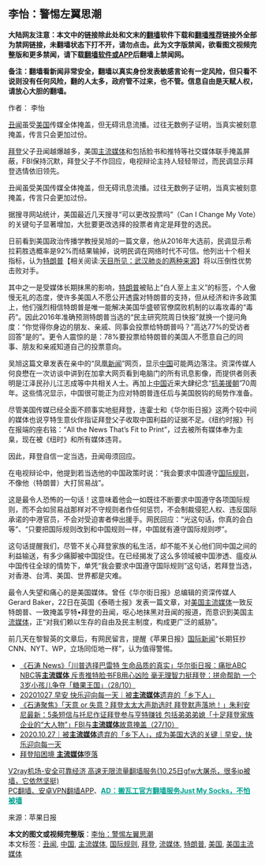  <h2>李怡：警惕左翼思潮</h2> <p class="notice"><b>大陆网友注意：本文中的链接除此处和文末的<a href="https://github.com/bannedbook/fanqiang" >翻墙</a>软件下载和<a href="https://github.com/killgcd/justmysocks/blob/master/README.md">翻墙推荐</a>链接外全部为禁网链接，未翻墙状态下打不开，请勿点击。此为文字版禁闻，欲看图文视频完整版和更多禁闻，请下载<a href="https://github.com/bannedbook/fanqiang">翻墙软件或APP</a>后翻墙上禁闻网。</p><p>备注：翻墙看新闻非常安全，翻墙以真实身份发表敏感言论有一定风险，但只看不说则没有任何风险，翻的人太多，政府管不过来，也不管。信息自由是天赋人权，请放心大胆的翻墙。</b></p>  <div class="entry"> <p>作者： 李怡</p> <p id="summary"><a href="https://www.bannedbook.org/bnews/tag/%e4%b8%91%e9%97%bb/" class="st_tag internal_tag" rel="tag" title="标签 丑闻 下的日志">丑闻</a>虽受<a href="https://www.bannedbook.org/bnews/tag/%e7%be%8e%e5%9b%bd/" class="st_tag internal_tag" rel="tag" title="标签 美国 下的日志">美国</a>传媒全体掩盖，但无碍讯息流播。过往无数例子证明，当真实被刻意掩盖，传言只会更加过份。</p> <p id="conimg"></p> <p><a href="https://www.bannedbook.org/bnews/tag/%e6%8b%9c%e7%99%bb/" class="st_tag internal_tag" rel="tag" title="标签 拜登 下的日志">拜登</a>父子丑闻越爆越多，美国<a href="https://www.bannedbook.org/bnews/tag/%e4%b8%bb%e6%b5%81%e5%aa%92%e4%bd%93/" class="st_tag internal_tag" rel="tag" title="标签 主流媒体 下的日志">主流媒体</a>和包括脸书和推特等社交媒体联手掩盖屏蔽，FBI保持沉默，拜登父子不作回应，电视辩论主持人轻轻带过，而民调显示拜登选情依旧领先。</p>  <p>丑闻虽受美国传媒全体掩盖，但无碍讯息流播。过往无数例子证明，当真实被刻意掩盖，传言只会更加过份。</p> <p>据搜寻网站统计，美国最近几天搜寻“可以更改投票吗”（Can I Change My Vote）的关键句子显著增加，大批要更改选择的投票者肯定是拜登的选民。</p> <p>日前看到美国政治传播学教授吴旭的一篇文章，他从2016年大选前，民调显示希拉莉胜选概率是92%而结果输掉，说明民调在网络时代不可信。他列出十个相关指标，认为<span class='wp_keywordlink'><a href="https://www.bannedbook.org/bnews/comments/20200816/1381118.html" title="天目所见：川普将再赢总统大选 共和党掌参众两院" target="_blank">特朗普</a></span>【相关阅读:<a href='https://www.bannedbook.org/bnews/comments/20200816/1381123.html' target='_blank'>天目所见：武汉肺炎的两种来源</a>】将以压倒性优势击败对手。</p> <p>其中之一是受媒体长期抹黑的影响，<a href="https://www.bannedbook.org/bnews/tag/%e7%89%b9%e6%9c%97%e6%99%ae/" class="st_tag internal_tag" rel="tag" title="标签 特朗普 下的日志">特朗普</a>被贴上“白人至上主义”的标签，个人傲慢无礼的态度，使许多美国人不愿公开透露对特朗普的支持，但从经济和许多政策上，他们强烈相信特朗普是唯一能解决美国华盛顿官僚腐败机制的以毒攻毒的“毒药”。因此2016年准确预测特朗普当选的“民主研究院周日快报”就换一个提问角度：“你觉得你身边的朋友、亲戚、同事会投票给特朗普吗？”高达77%的受访者回答“是的”。更令人震惊的是：78%要投票给特朗普的美国人不愿意自己的同事、朋友和亲戚知道自己的投票意向。</p>  <p>吴旭这篇文章发表在亲中的“凤凰<span class='wp_keywordlink_affiliate'><a href="https://www.bannedbook.org/" title="新闻">新闻</a></span>”网页，显示<span class='wp_keywordlink_affiliate'><a href="https://www.bannedbook.org/" title="中国" target="_blank">中国</a></span>可能两边落注。资深传媒人何良懋在一次访谈中讲到在加拿大网页看到电脑门的所有讯息影像，而提供者则表明是江泽民孙儿江志成等中共相关人士。再加上<a href="https://www.bannedbook.org/bnews/tag/%E4%B8%AD%E5%9B%BD/" class="st_tag internal_tag" rel="tag" title="标签 中国 下的日志">中国</a>近来大肆纪念“<span class='wp_keywordlink'><a href="https://www.bannedbook.org/forum2/topic952.html" title="历史回顾：从“抗美援朝”到“大跃进”" target="_blank">抗美援朝</a></span>”70周年。这些情况显示，中国很可能正为应对特朗普连任后与美国脱钩的局势作准备。</p> <p>尽管美国传媒已经全面不顾事实地挺拜登，连霍士和《华尔街日报》这两个较中间的媒体也说亨特生意伙伴指证拜登父子收取中国利益的证据不足。《纽约时报》刊在报端的座右铭：“All the News That&#8217;s Fit to Print”，过去被所有媒体奉为圭臬，现在被《纽时》和所有媒体违背。</p> <p>因此，拜登自信一定当选，丑闻毋须回应。</p> <p>在电视辩论中，他提到若当选他的中国政策时说：“我会要求中国遵守<a href="https://www.bannedbook.org/bnews/tag/%E5%9B%BD%E9%99%85%E8%A7%84%E5%88%99/" class="st_tag internal_tag" rel="tag" title="标签 国际规则 下的日志">国际规则</a>，不像他（特朗普）大打贸易战”。</p>  <p>这是最令人恐怖的一句话！这意味着他会一如既往不断要求中国遵守各项国际规则，而不会如贸易战那样对不守规则者作任何惩罚，不会制裁侵犯人权、违反国际承诺的中港官员，不会对受迫害者伸出援手。网民回应：“光这句话，你真的会白等”、“只要把国际规则改到和中国规则一样，中国就有遵守国际规则啰”。</p> <p>这句话提醒我们，尽管不关心拜登家族的私生活，却不能不关心他们同中国之间的利益输送，有多少痛脚被中国捉住。在已经揭发了这么多领域被中国渗透、瘟疫从中国传往全球的情势下，单凭“我会要求中国遵守国际规则”这句话，若拜登当选，对香港、台湾、美国、世界都是灾难。</p> <p>最令人失望和痛心的是美国媒体。曾任《华尔街日报》总编辑的资深传媒人Gerard Baker，22日在英国《泰晤士报》发表一篇文章，对<a href="https://www.bannedbook.org/bnews/tag/%e7%be%8e%e5%9b%bd%e4%b8%bb%e6%b5%81%e5%aa%92%e4%bd%93/" class="st_tag internal_tag" rel="tag" title="标签 美国主流媒体 下的日志">美国主流媒体</a>一致反特朗普、一致掩盖亨特•拜登的丑闻，呕心地抹黑对丑闻的报道，而意识到美国主<a href="https://www.bannedbook.org/bnews/tag/%E6%B5%81%E5%AA%92%E4%BD%93/" class="st_tag internal_tag" rel="tag" title="标签 流媒体 下的日志">流媒体</a>，正“对我们赖以生存的自由及民主制度，构成更广泛的威胁”。</p> <p>前几天在黎智英的文章后，有网民留言，提醒《苹果日报》<span class='wp_keywordlink_affiliate'><a href="https://www.bannedbook.org/bnews/worldnews/" title="国际新闻" target="_blank">国际新闻</a></span>“长期狂抄CNN、NYT、WP，立场同佢地一样”，认为值得警惕。</p>  <ul class='op-related-articles' title='相关阅读'> <li><a href='https://www.bannedbook.org/bnews/bannedvideo/20201029/1421912.html' target='_blank'>《石涛 News》「川普选择巴雷特 生命品质的真实」华尔街日报：痛批ABC NBC等<b>主流媒体</b> 斥责推特脸书FB用心凶险 毫无理智力挺拜登：拼命帮助 一个3岁小孩儿争夺「糖果王国」（28/10）</a></li> <li><a href='https://www.bannedbook.org/bnews/taiwannews/20201028/1421646.html' target='_blank'>20201027 早安 快乐迎向每一天｜被<b>主流媒体</b>遗弃的「乡下人」</a></li> <li><a href='https://www.bannedbook.org/bnews/bannedvideo/20201028/1421321.html' target='_blank'>《石涛聚焦》「天意 or 失意？拜登太太大声助选时 拜登默声落地！」朱利安尼最新：5条短信与托尼作证拜登参与亨特赚钱 包括弟弟弟媳「十足拜登家族企业的“大人物”」FBI与<b>主流媒体</b>故意掩盖（27/10）</a></li> <li><a href='https://www.bannedbook.org/bnews/taiwannews/20201027/1420727.html' target='_blank'>2020.10.27｜被<b>主流媒体</b>遗弃的「乡下人」，成为美国大选的关键｜早安，快乐迎向每一天</a></li> <li><a href='https://www.bannedbook.org/bnews/ssgc/20201026/1420618.html' target='_blank'>拜登陷困境 <b>主流媒体</b>堕落</a></li> </ul> <p class="texttj"> <a href="https://www.bannedbook.org/forum23/topic22702.html" target="_blank">V2ray机场-安全可靠经济 高速无限流量翻墙服务(10.25日gfw大屠杀，很多ip被墙，它依然坚挺)</a><br/> <a href="https://github.com/bannedbook/fanqiang/wiki/%E7%A6%81%E9%97%BB%E7%BD%91%E5%AE%89%E5%8D%93%E7%BF%BB%E5%A2%99%E6%96%B0%E9%97%BBAPP" target="_blank">PC翻墙、安卓VPN翻墙APP</a>、<span onclick="window.open('https://github.com/killgcd/justmysocks/blob/master/README.md')" style="font-weight:bold;color:#00A191;cursor:pointer;text-decoration:underline;outline:none">AD：搬瓦工官方翻墙服务Just My Socks，不怕被墙</span></p><p> 来源：苹果日报 </p><a name='sharetosocial'></a>       <div><b>本文的图文或视频完整版</b>：<a href='https://www.bannedbook.org/bnews/comments/20201029/1422171.html'>李怡：警惕左翼思潮</a></div>  </div><!--END ENTRY--> <div class="postfooter"> <div>本文标签：<a href="https://www.bannedbook.org/bnews/tag/%e4%b8%91%e9%97%bb/" rel="tag">丑闻</a>, <a href="https://www.bannedbook.org/bnews/tag/%E4%B8%AD%E5%9B%BD/" rel="tag">中国</a>, <a href="https://www.bannedbook.org/bnews/tag/%e4%b8%bb%e6%b5%81%e5%aa%92%e4%bd%93/" rel="tag">主流媒体</a>, <a href="https://www.bannedbook.org/bnews/tag/%E5%9B%BD%E9%99%85%E8%A7%84%E5%88%99/" rel="tag">国际规则</a>, <a href="https://www.bannedbook.org/bnews/tag/%e6%8b%9c%e7%99%bb/" rel="tag">拜登</a>, <a href="https://www.bannedbook.org/bnews/tag/%E6%B5%81%E5%AA%92%E4%BD%93/" rel="tag">流媒体</a>, <a href="https://www.bannedbook.org/bnews/tag/%e7%89%b9%e6%9c%97%e6%99%ae/" rel="tag">特朗普</a>, <a href="https://www.bannedbook.org/bnews/tag/%e7%be%8e%e5%9b%bd/" rel="tag">美国</a>, <a href="https://www.bannedbook.org/bnews/tag/%e7%be%8e%e5%9b%bd%e4%b8%bb%e6%b5%81%e5%aa%92%e4%bd%93/" rel="tag">美国主流媒体</a></div>  </div><!--END POSTFOOTER--> 